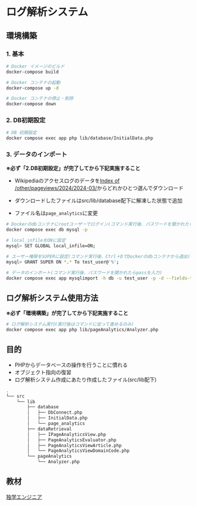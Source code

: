 # ログ解析システム

## 環境構築

### 1. 基本

```bash
# Docker イメージのビルド
docker-compose build

# Docker コンテナの起動
docker-compose up -d

# Docker コンテナの停止・削除
docker-compose down
```

### 2. DB初期設定

```bash
# DB 初期設定
docker compose exec app php lib/database/InitialData.php
```

### 3. データのインポート

**※必ず「2.DB初期設定」が完了してから下記実施すること**

* Wikipediaのアクセスログのデータを[Index of /other/pageviews/2024/2024-03/](https://dumps.wikimedia.org/other/pageviews/2024/2024-03/)からどれかひとつ選んでダウンロード

* ダウンロードしたファイルはsrc/lib/database配下に解凍した状態で追加

* ファイル名は`page_analytics`に変更

```bash
# Dockerのdbコンテナにrootユーザーでログイン(コマンド実行後、パスワードを聞かれたらpassを入力)
docker compose exec db mysql -p

# local_infileをONに設定
mysql> SET GLOBAL local_infile=ON;

# ユーザー権限をSUPERに設定(コマンド実行後、Ctrl＋DでDockerのdbコンテナから退出)
mysql> GRANT SUPER ON *.* To test_user@'%';

# データのインポート(コマンド実行後、パスワードを聞かれたらpassを入力)
docker compose exec app mysqlimport -h db -u test_user -p -d --fields-terminated-by=' ' --local test_database lib/database/page_analytics
```

## ログ解析システム使用方法

**※必ず「環境構築」が完了してから下記実施すること**

```bash
# ログ解析システム実行(実行後はコマンドに従って進めるのみ)
docker compose exec app php lib/pageAnalytics/Analyzer.php
```

## 目的

* PHPからデータベースの操作を行うことに慣れる
* オブジェクト指向の復習
* ログ解析システム作成にあたり作成したファイル(src/lib配下)
```bash
.
└── src
    └── lib
        ├── database
        │   ├── DbConnect.php
        │   ├── InitialData.php
        │   └── page_analytics
        ├── dataRetrieval
        │   ├── IPageAnalyticsView.php
        │   ├── PageAnalyticsEvaluator.php
        │   ├── PageAnalyticsViewArticle.php
        │   └── PageAnalyticsViewDomainCode.php
        └── pageAnalytics
            └── Analyzer.php
```

## 教材

[独学エンジニア](https://dokugaku-engineer.com/)
